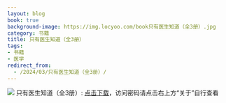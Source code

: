 ```yaml
---
layout: blog
book: true
background-image: https://img.locyoo.com/book只有医生知道（全3册）.jpg
category: 书籍
title: 只有医生知道（全3册）
tags:
- 书籍
- 医学
redirect_from:
  - /2024/03/只有医生知道（全3册）/
---
```

![](https://img.locyoo.com/book只有医生知道（全3册）.jpg)
只有医生知道（全3册）: <a name = "ref1" href="https://url18.ctfile.com/f/50983618-1418308550-9b9c27?p=3619">点击下载</a>，访问密码请点击右上方“关于”自行查看